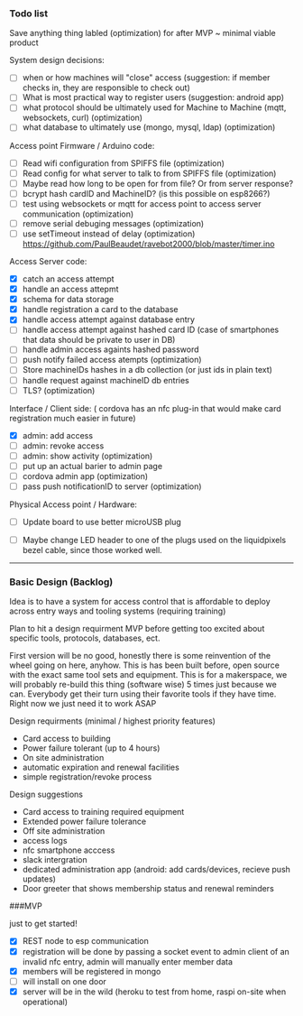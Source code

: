 ### Todo list

Save anything thing labled (optimization) for after MVP ~ minimal viable product

System design decisions:

- [ ] when or how machines will "close" access (suggestion: if member checks in, they are responsible to check out)
- [ ] What is most practical way to register users (suggestion: android app)
- [ ] what protocol should be ultimately used for Machine to Machine (mqtt, websockets, curl) (optimization)
- [ ] what database to ultimately use (mongo, mysql, ldap) (optimization)

Access point Firmware / Arduino code:

- [ ] Read wifi configuration from SPIFFS file (optimization)
- [ ] Read config for what server to talk to from SPIFFS file (optimization)
- [ ] Maybe read how long to be open for from file? Or from server response?
- [ ] bcrypt hash cardID and MachineID? (is this possible on esp8266?)
- [ ] test using websockets or mqtt for access point to access server communication (optimization)
- [ ] remove serial debuging messages (optimization)
- [ ] use setTimeout instead of delay (optimization) https://github.com/PaulBeaudet/ravebot2000/blob/master/timer.ino

Access Server code:

- [x] catch an access attempt
- [x] handle an access attepmt
- [x] schema for data storage
- [x] handle registration a card to the database
- [x] handle access attempt against database entry
- [ ] handle access attempt against hashed card ID (case of smartphones that data should be private to user in DB)
- [ ] handle admin access againts hashed password
- [ ] push notify failed access atempts (optimization)
- [ ] Store machineIDs hashes in a db collection (or just ids in plain text)
- [ ] handle request against machineID db entries
- [ ] TLS? (optimization)

Interface / Client side: ( cordova has an nfc plug-in that would make card registration much easier in future)

- [x] admin: add access
- [ ] admin: revoke access
- [ ] admin: show activity (optimization)
- [ ] put up an actual barier to admin page
- [ ] cordova admin app (optimization)
- [ ] pass push notificationID to server (optimization)

Physical Access point / Hardware:

- [ ] Update board to use better microUSB plug
- [ ] Maybe change LED header to one of the plugs used on the liquidpixels bezel cable, since those worked well.


---

### Basic Design (Backlog)

Idea is to have a system for access control that is affordable to deploy across entry ways and tooling systems (requiring training)

Plan to hit a design requirment MVP before getting too excited about specific tools, protocols, databases, ect.

First version will be no good, honestly there is some reinvention of the wheel going on here, anyhow. This is has been built before, open source with the exact same tool sets and equipment. This is for a makerspace, we will probably re-build this thing (software wise) 5 times just because we can. Everybody get their turn using their favorite tools if they have time. Right now we just need it to work ASAP 

Design requirments (minimal / highest priority features)

 - Card access to building
 - Power failure tolerant (up to 4 hours)
 - On site administration
 - automatic expiration and renewal facilities
 - simple registration/revoke process

Design suggestions

 - Card access to training required equipment
 - Extended power failure tolerance
 - Off site administration
 - access logs
 - nfc smartphone acccess
 - slack intergration
 - dedicated administration app (android: add cards/devices, recieve push updates)
 - Door greeter that shows membership status and renewal reminders

###MVP

just to get started!

- [x] REST node to esp communication
- [x] registration will be done by passing a socket event to admin client of an invalid nfc entry, admin will manually enter member data 
- [x] members will be registered in mongo
- [ ] will install on one door
- [x] server will be in the wild (heroku to test from home, raspi on-site when operational)
